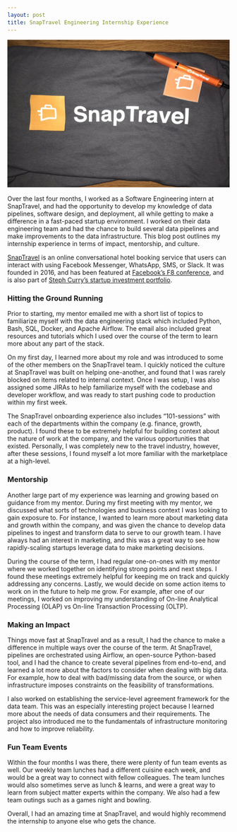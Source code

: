 ```yaml
---
layout: post
title: SnapTravel Engineering Internship Experience 
---
```

![](/images/snaptravel.jpg)

Over the last four months, I worked as a Software Engineering intern at SnapTravel, and had the opportunity to develop my knowledge of data pipelines, software design, and deployment, all while getting to make a difference in a fast-paced startup environment. I worked on their data engineering team and had the chance to build several data pipelines and make improvements to the data infrastructure. This blog post outlines my internship experience in terms of impact, mentorship, and culture.

[SnapTravel](https://www.snaptravel.com/) is an online conversational hotel booking service that users can interact with using Facebook Messenger, WhatsApp, SMS, or Slack. It was founded in 2016, and has been featured at [Facebook’s F8 conference](https://www.youtube.com/watch?v=AOFWv4REqls), and is also part of [Steph Curry’s startup investment portfolio](https://www.bloomberg.com/news/articles/2018-12-04/steph-curry-bets-on-toronto-startup-in-search-for-early-winners).
<!--excerpt-->

### Hitting the Ground Running

Prior to starting, my mentor emailed me with a short list of topics to familiarize myself with the data engineering stack which included Python, Bash, SQL, Docker, and Apache Airflow. The email also included great resources and tutorials which I used over the course of the term to learn more about any part of the stack. 

On my first day, I learned more about my role and was introduced to some of the other members on the SnapTravel team. I quickly noticed the culture at SnapTravel was built on helping one-another, and found that I was rarely blocked on items related to internal context. Once I was setup, I was also assigned some JIRAs to help familiarize myself with the codebase and developer workflow, and was ready to start pushing code to production within my first week. 

The SnapTravel onboarding experience also includes “101-sessions” with each of the departments within the company (e.g. finance, growth, product). I found these to be extremely helpful for building context about the nature of work at the company, and the various opportunities that existed. Personally, I was completely new to the travel industry, however, after these sessions, I found myself a lot more familiar with the marketplace at a high-level. 

### Mentorship

Another large part of my experience was learning and growing based on guidance from my mentor. During my first meeting with my mentor, we discussed what sorts of technologies and business context I was looking to gain exposure to. For instance, I wanted to learn more about marketing data and growth within the company, and was given the chance to develop data pipelines to ingest and transform data to serve to our growth team. I have always had an interest in marketing, and this was a great way to see how rapidly-scaling startups leverage data to make marketing decisions. 

During the course of the term, I had regular one-on-ones with my mentor where we worked together on identifying strong points and next steps. I found these meetings extremely helpful for keeping me on track and quickly addressing any concerns. Lastly, we would decide on some action items to work on in the future to help me grow. For example, after one of our meetings, I worked on improving my understanding of On-line Analytical Processing (OLAP) vs On-line Transaction Processing (OLTP). 

### Making an Impact

Things move fast at SnapTravel and as a result, I had the chance to make a difference in multiple ways over the course of the term. At SnapTravel, pipelines are orchestrated using Airflow, an open-source Python-based tool, and I had the chance to create several pipelines from end-to-end, and learned a lot more about the factors to consider when dealing with big data. For example, how to deal with bad/missing data from the source, or when infrastructure imposes constraints on the feasibility of transformations. 

I also worked on establishing the service-level agreement framework for the data team. This was an especially interesting project because I learned more about the needs of data consumers and their requirements. The project also introduced me to the fundamentals of infrastructure monitoring and how to improve reliability.

### Fun Team Events

Within the four months I was there, there were plenty of fun team events as well. Our weekly team lunches had a different cuisine each week, and would be a great way to connect with fellow colleagues. The team lunches would also sometimes serve as lunch & learns, and were a great way to learn from subject matter experts within the company. We also had a few team outings such as a games night and bowling.


Overall, I had an amazing time at SnapTravel, and would highly recommend the internship to anyone else who gets the chance.

